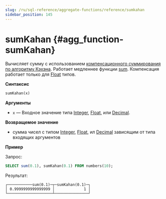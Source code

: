 ```yaml
---
slug: /ru/sql-reference/aggregate-functions/reference/sumkahan
sidebar_position: 145
---
```


# sumKahan {#agg_function-sumKahan}

Вычисляет сумму с использованием [компенсационного суммирования по алгоритму Кэхэна](https://ru.wikipedia.org/wiki/Алгоритм_Кэхэна).
Работает медленнее функции [sum](./sum.md).
Компенсация работает только для [Float](../../../sql-reference/data-types/float.md) типов.

**Синтаксис**

``` sql
sumKahan(x)
```

**Аргументы**

-   `x` — Входное значение типа [Integer](../../../sql-reference/data-types/int-uint.md), [Float](../../../sql-reference/data-types/float.md), или [Decimal](../../../sql-reference/data-types/decimal.md).

**Возвращемое значение**

-  сумма чисел с типом [Integer](../../../sql-reference/data-types/int-uint.md), [Float](../../../sql-reference/data-types/float.md), ил [Decimal](../../../sql-reference/data-types/decimal.md) зависящим от типа входящих аргументов

**Пример**

Запрос:

``` sql
SELECT sum(0.1), sumKahan(0.1) FROM numbers(10);
```

Результат:

``` text
┌───────────sum(0.1)─┬─sumKahan(0.1)─┐
│ 0.9999999999999999 │             1 │
└────────────────────┴───────────────┘
```